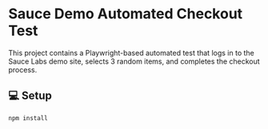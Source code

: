 # Sauce Demo Automated Checkout Test

This project contains a Playwright-based automated test that logs in to the Sauce Labs demo site, selects 3 random items, and completes the checkout process.

## 💻 Setup

```bash
npm install
